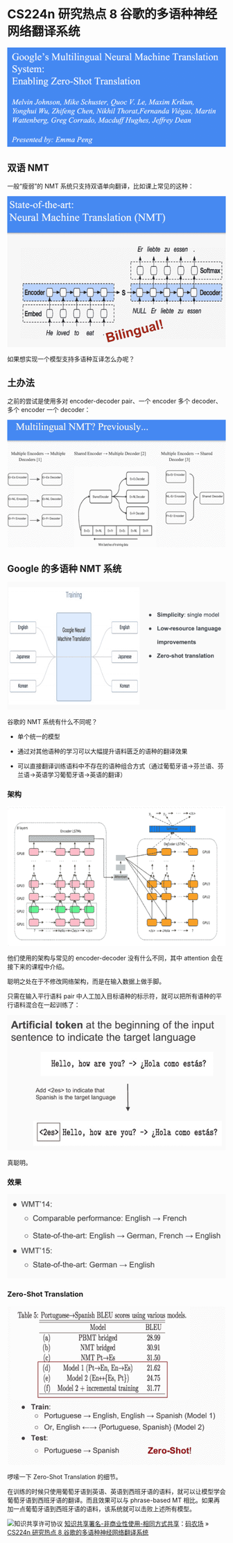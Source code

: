 # CS224n 研究热点 8 谷歌的多语种神经网络翻译系统

![hankcs.com 2017-06-27 下午 4.51.19.png](img/83169ce6fee5d9aab8f742905a9a57a0.jpg "hankcs.com 2017-06-27 下午 4.51.19.png")

## 双语 NMT

一般“瘦弱”的 NMT 系统只支持双语单向翻译，比如课上常见的这种：

![hankcs.com 2017-06-27 下午 4.54.35.png](img/6b5d775d867547ef4024c04175ad49be.jpg "hankcs.com 2017-06-27 下午 4.54.35.png")

如果想实现一个模型支持多语种互译怎么办呢？

## 土办法

之前的尝试是使用多对 encoder-decoder pair、一个 encoder 多个 decoder、多个 encoder 一个 decoder：

![hankcs.com 2017-06-27 下午 4.59.24.png](img/6580893bee911d1526e41b653cafdf12.jpg "hankcs.com 2017-06-27 下午 4.59.24.png")

## Google 的多语种 NMT 系统

![hankcs.com 2017-06-27 下午 5.03.45.png](img/9217d9efd5019b17fc09d6752749dd8a.jpg "hankcs.com 2017-06-27 下午 5.03.45.png")

谷歌的 NMT 系统有什么不同呢？

*   单个统一的模型

*   通过对其他语种的学习可以大幅提升语料匮乏的语种的翻译效果

*   可以直接翻译训练语料中不存在的语种组合方式（通过葡萄牙语->芬兰语、芬兰语->英语学习葡萄牙语->英语的翻译）

### 架构

![hankcs.com 2017-06-27 下午 5.07.36.png](img/30ca19072e485eb449efe1e02e1df536.jpg "hankcs.com 2017-06-27 下午 5.07.36.png")

他们使用的架构与常见的 encoder-decoder 没有什么不同，其中 attention 会在接下来的课程中介绍。

聪明之处在于不修改网络架构，而是在输入数据上做手脚。

只需在输入平行语料 pair 中人工加入目标语种的标示符，就可以把所有语种的平行语料混合在一起训练了：

![hankcs.com 2017-06-27 下午 5.09.49.png](img/aa830a9481bf025d0b5cf68f80ec6639.jpg "hankcs.com 2017-06-27 下午 5.09.49.png")

真聪明。

### 效果

![hankcs.com 2017-06-27 下午 5.11.44.png](img/f365f24a35db25498848f42eb1cea477.jpg "hankcs.com 2017-06-27 下午 5.11.44.png")

### Zero-Shot Translation

![hankcs.com 2017-06-27 下午 5.16.13.png](img/891877e79d9c2ff6b4ffed436df8feb3.jpg "hankcs.com 2017-06-27 下午 5.16.13.png")

啰嗦一下 Zero-Shot Translation 的细节。

在训练的时候只使用葡萄牙语到英语、英语到西班牙语的语料，就可以让模型学会葡萄牙语到西班牙语的翻译。而且效果可以与 phrase-based MT 相比。如果再加一点葡萄牙语到西班牙语的语料，该系统就可以击败上述所有模型。

![知识共享许可协议](http://www.hankcs.com/license/) [知识共享署名-非商业性使用-相同方式共享](http://www.hankcs.com/license/)：[码农场](http://www.hankcs.com) » [CS224n 研究热点 8 谷歌的多语种神经网络翻译系统](http://www.hankcs.com/nlp/cs224n-google-nmt.html)
